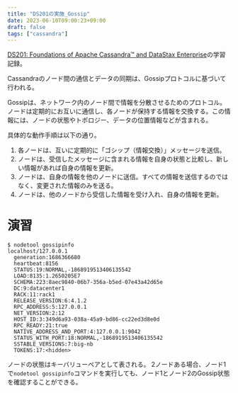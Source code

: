 ```yaml
---
title: "DS201の実施_Gossip"
date: 2023-06-10T09:00:23+09:00
draft: false
tags: ["cassandra"] 
---
```

<!--more-->
[DS201: Foundations of Apache Cassandra™ and DataStax Enterprise](https://www.datastax.com/jp/resources/datasheet/ds201-datastax-enterprise-foundations-apache-cassandratm)の学習記録。

Cassandraのノード間の通信とデータの同期は、Gossipプロトコルに基づいて行われる。

Gossipは、ネットワーク内のノード間で情報を分散させるためのプロトコル。ノードは定期的にお互いに通信し、各ノードが保持する情報を交換する。この情報には、ノードの状態やトポロジー、データの位置情報などが含まれる。

具体的な動作手順は以下の通り。

1. 各ノードは、互いに定期的に「ゴシップ（情報交換）」メッセージを送信。
2. ノードは、受信したメッセージに含まれる情報を自身の状態と比較し、新しい情報があれば自身の情報を更新。
3. ノードは、自身の情報を他のノードに送信。すべての情報を送信するのではなく、変更された情報のみを送る。
4. ノードは、他のノードから受信した情報を受け入れ、自身の情報を更新。

# 演習
```
$ nodetool gossipinfo
localhost/127.0.0.1
  generation:1686366680
  heartbeat:8156
  STATUS:19:NORMAL,-1868919513406135542
  LOAD:8135:1.2650205E7
  SCHEMA:223:8aec9840-06b7-356a-b5ed-07e43a42d65e
  DC:9:datacenter1
  RACK:11:rack1
  RELEASE_VERSION:6:4.1.2
  RPC_ADDRESS:5:127.0.0.1
  NET_VERSION:2:12
  HOST_ID:3:349d6a93-038a-45a9-bd86-cc22ed3d8e0d
  RPC_READY:21:true
  NATIVE_ADDRESS_AND_PORT:4:127.0.0.1:9042
  STATUS_WITH_PORT:18:NORMAL,-1868919513406135542
  SSTABLE_VERSIONS:7:big-nb
  TOKENS:17:<hidden>
```

ノードの状態はキーバリューペアとして表される。
2ノードある場合、ノード1で`nodetool gossipinfo`コマンドを実行しても、ノード1とノード2のGossip状態を確認することができる。
